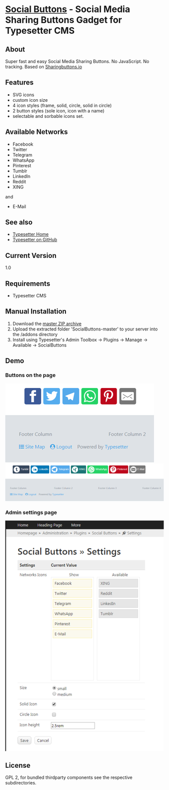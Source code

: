 # [Social Buttons](https://github.com/mahotilo/SocialButtons) - Social Media Sharing Buttons Gadget for Typesetter CMS

## About
Super fast and easy Social Media Sharing Buttons. No JavaScript. No tracking.
Based on [Sharingbuttons.io](https://sharingbuttons.io)

## Features
* SVG icons
* custom icon size
* 4 icon styles (frame, solid, circle, solid in circle)
* 2 button styles (sole icon, icon with a name)
* selectable and sorbable icons set.

## Available Networks
* Facebook
* Twitter
* Telegram
* WhatsApp
* Pinterest
* Tumblr
* LinkedIn
* Reddit
* XING

and
* E-Mail
 


## See also 
* [Typesetter Home](http://www.typesettercms.com)
* [Typesetter on GitHub](https://github.com/Typesetter/Typesetter)


## Current Version 
1.0


## Requirements
* Typesetter CMS


## Manual Installation
1. Download the [master ZIP archive](https://github.com/mahotilo/SocialButtons/archive/master.zip)
2. Upload the extracted folder 'SocialButtons-master' to your server into the /addons directory
3. Install using Typesetter's Admin Toolbox &rarr; Plugins &rarr; Manage &rarr; Available &rarr; SocialButtons


## Demo
### Buttons on the page
![image](demo/site1.png)
![image](demo/site2.png)

### Admin settings page
![image](demo/admin.png)

## License
GPL 2, for bundled thirdparty components see the respective subdirectories.
